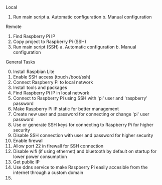 Local

1. Run main script
	a. Automatic configuration
	b. Manual configuration


Remote

1. Find Raspberry Pi IP
2. Copy project to Raspberry Pi (SSH)
3. Run main script (SSH)
	a. Automatic configuration
	b. Manual configuration


General Tasks

00. Install Raspbian Lite
01. Enable SSH access (touch /boot/ssh)
02. Connect Raspberry Pi to local network
03. Install tools and packages
04. Find Raspberry Pi IP in local network
05. Connect to Raspberry Pi using SSH with 'pi' user and 'raspberry' password
06. Make Raspberry Pi IP static for better management
07. Create new user and password for connecting or change 'pi' user password
08. Use or generate SSH keys for connecting to Raspberry Pi for higher security
09. Disable SSH connection with user and password for higher security
10. Enable firewall
11. Allow port 22 in firewall for SSH connection
12. Disable wifi (if using ethernet) and bluetooth by default on startup for lower power consumption
13. Get public IP
14. Use ddns service to make Raspberry Pi easily accesible from the internet through a custom domain
15. 
